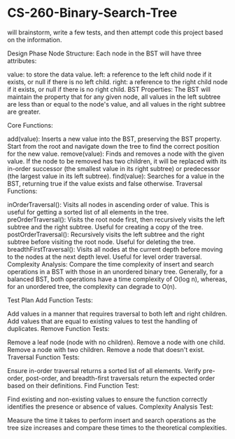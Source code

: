 # CS-260-Binary-Search-Tree
will brainstorm, write a few tests, and then attempt code this project based on the information.

Design Phase
Node Structure: Each node in the BST will have three attributes:

value: to store the data value.
left: a reference to the left child node if it exists, or null if there is no left child.
right: a reference to the right child node if it exists, or null if there is no right child.
BST Properties: The BST will maintain the property that for any given node, all values in the left subtree are less than or equal to the node's value, and all values in the right subtree are greater.

Core Functions:

add(value): Inserts a new value into the BST, preserving the BST property. Start from the root and navigate down the tree to find the correct position for the new value.
remove(value): Finds and removes a node with the given value. If the node to be removed has two children, it will be replaced with its in-order successor (the smallest value in its right subtree) or predecessor (the largest value in its left subtree).
find(value): Searches for a value in the BST, returning true if the value exists and false otherwise.
Traversal Functions:

inOrderTraversal(): Visits all nodes in ascending order of value. This is useful for getting a sorted list of all elements in the tree.
preOrderTraversal(): Visits the root node first, then recursively visits the left subtree and the right subtree. Useful for creating a copy of the tree.
postOrderTraversal(): Recursively visits the left subtree and the right subtree before visiting the root node. Useful for deleting the tree.
breadthFirstTraversal(): Visits all nodes at the current depth before moving to the nodes at the next depth level. Useful for level order traversal.
Complexity Analysis: Compare the time complexity of insert and search operations in a BST with those in an unordered binary tree. Generally, for a balanced BST, both operations have a time complexity of O(log n), whereas, for an unordered tree, the complexity can degrade to O(n).


Test Plan
Add Function Tests:

Add values in a manner that requires traversal to both left and right children.
Add values that are equal to existing values to test the handling of duplicates.
Remove Function Tests:

Remove a leaf node (node with no children).
Remove a node with one child.
Remove a node with two children.
Remove a node that doesn't exist.
Traversal Function Tests:

Ensure in-order traversal returns a sorted list of all elements.
Verify pre-order, post-order, and breadth-first traversals return the expected order based on their definitions.
Find Function Test:

Find existing and non-existing values to ensure the function correctly identifies the presence or absence of values.
Complexity Analysis Test:

Measure the time it takes to perform insert and search operations as the tree size increases and compare these times to the theoretical complexities.

